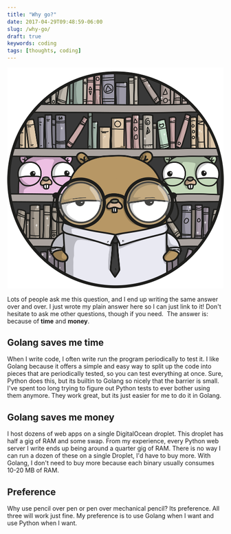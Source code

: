 ```yaml
---
title: "Why go?"
date: 2017-04-29T09:48:59-06:00
slug: /why-go/
draft: true
keywords: coding
tags: [thoughts, coding]
---
```


![Gopher](/img/NERDY.png)

Lots of people ask me this question, and I end up writing the same answer over and over. I just wrote my plain answer here so I can just link to it! Don't hesitate to ask me other questions, though if you need.
​
The answer is: because of **time** and **money**.


## Golang saves me time

When I write code, I often write run the program periodically to test it. I like Golang because it offers a simple and easy way to split up the code into pieces that are periodically tested, so you can test everything at once. Sure, Python does this, but its builtin to Golang so nicely that the barrier is small. I've spent too long trying to figure out Python tests to ever bother using them anymore. They work great, but its just easier for me to do it in Golang.

## Golang saves me money

I host dozens of web apps on a single DigitalOcean droplet. This droplet has half a gig of RAM and some swap. From my experience, every Python web server I write ends up being around a quarter gig of RAM. There is no way I can run a dozen of these on a single Droplet, I'd have to buy more. With Golang, I don't need to buy more because each binary usually consumes 10-20 MB of RAM.

## Preference

Why use pencil over pen or pen over mechanical pencil? Its preference. All three will work just fine. My preference is to use Golang when I want and use Python when I want.